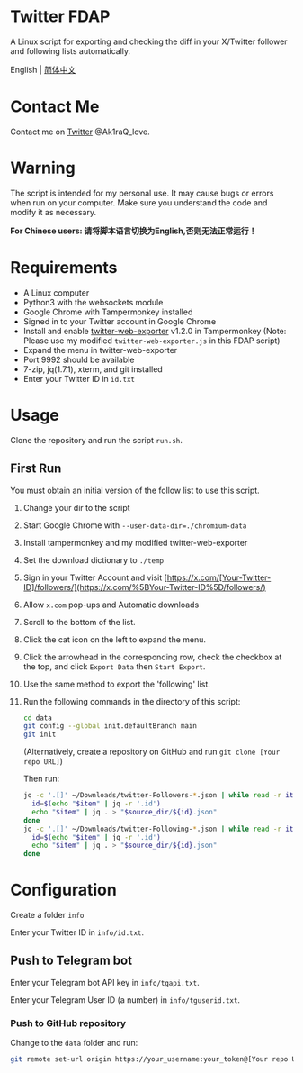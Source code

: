# Twitter FDAP

A Linux script for exporting and checking the diff in your X/Twitter follower and following lists automatically.

English | [简体中文](README.CN.md)

# Contact Me

Contact me on [Twitter](https://x.com/Ak1raQ_love) @Ak1raQ_love.

# Warning

The script is intended for my personal use. It may cause bugs or errors when run on your computer. Make sure you understand the code and modify it as necessary.

**For Chinese users: 请将脚本语言切换为English,否则无法正常运行！**

# Requirements

- A Linux computer
- Python3 with the websockets module
- Google Chrome with Tampermonkey installed
- Signed in to your Twitter account in Google Chrome
- Install and enable [twitter-web-exporter](https://github.com/prinsss/twitter-web-exporter) v1.2.0 in Tampermonkey (Note: Please use my modified `twitter-web-exporter.js` in this FDAP script)
- Expand the menu in twitter-web-exporter
- Port 9992 should be available
- 7-zip, jq(1.7.1), xterm, and git installed
- Enter your Twitter ID in `id.txt`

# Usage

Clone the repository and run the script `run.sh`.

## First Run

You must obtain an initial version of the follow list to use this script.

1. Change your dir to the script

2. Start Google Chrome with `--user-data-dir=./chromium-data`

3. Install tampermonkey and my modified twitter-web-exporter

4. Set the download dictionary to `./temp`

5. Sign in your Twitter Account and visit [https://x.com/[Your-Twitter-ID]/followers/](https://x.com/%5BYour-Twitter-ID%5D/followers/)

6. Allow `x.com` pop-ups and Automatic downloads

7. Scroll to the bottom of the list.

8. Click the cat icon on the left to expand the menu.

9. Click the arrowhead in the corresponding row, check the checkbox at the top, and click `Export Data` then `Start Export`.

10. Use the same method to export the 'following' list.

11. Run the following commands in the directory of this script:
    
    ```bash
    cd data
    git config --global init.defaultBranch main
    git init
    ```
    
    (Alternatively, create a repository on GitHub and run `git clone [Your repo URL]`)
    
    Then run:
    
    ```bash
    jq -c '.[]' ~/Downloads/twitter-Followers-*.json | while read -r item; do
      id=$(echo "$item" | jq -r '.id')
      echo "$item" | jq . > "$source_dir/${id}.json"
    done
    jq -c '.[]' ~/Downloads/twitter-Following-*.json | while read -r item; do
      id=$(echo "$item" | jq -r '.id')
      echo "$item" | jq . > "$source_dir/${id}.json"
    done
    ```

# Configuration

Create a folder `info`

Enter your Twitter ID in `info/id.txt`.

## Push to Telegram bot

Enter your Telegram bot API key in `info/tgapi.txt`.

Enter your Telegram User ID (a number) in `info/tguserid.txt`.

### Push to GitHub repository

 Change to the `data` folder and run:

```bash
git remote set-url origin https://your_username:your_token@[Your repo URL]
```
